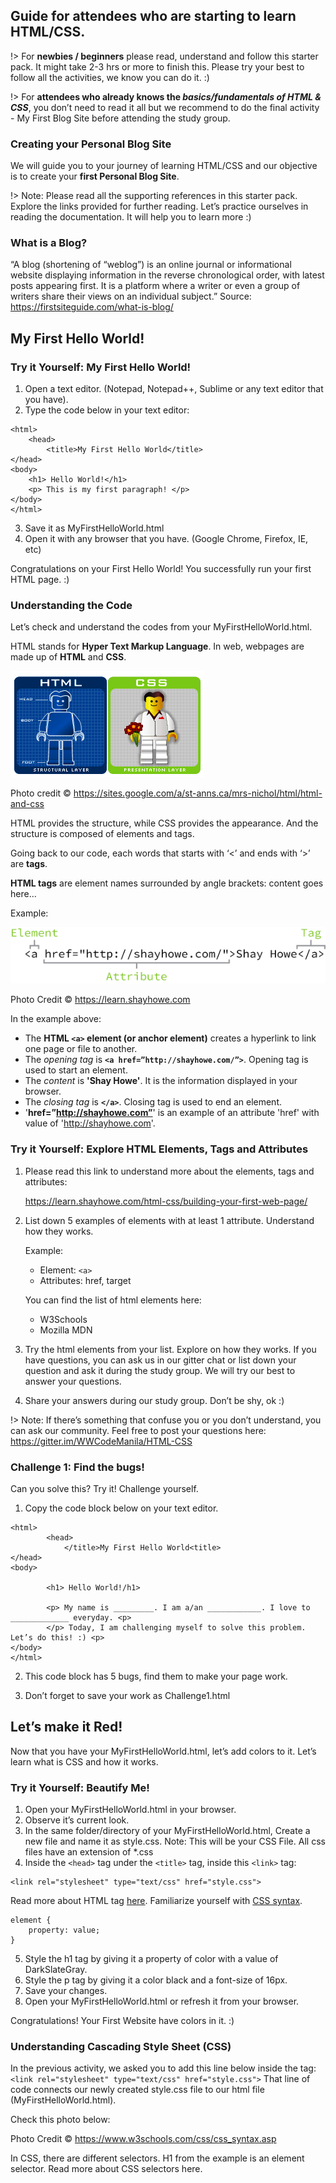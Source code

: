 <!--
  UPDATE THIS:

  
-->

## Guide for attendees who are starting to learn HTML/CSS.

!> For **newbies / beginners** please read, understand and follow this starter pack. 
It might take 2-3 hrs or more to finish this. Please try your best to follow all the activities, we know you can do it. :)

!> For **attendees who already knows the _basics/fundamentals of HTML & CSS_**, you don’t need to read it all but we recommend to do the final activity - My First Blog Site before attending the study group. 

### Creating your Personal Blog Site

We will guide you to your journey of learning HTML/CSS and our objective is to create your **first Personal Blog Site**. 

!> Note:
Please read all the supporting references in this starter pack. Explore the links provided for further reading.  Let’s practice ourselves in reading the documentation. It will help you to learn more :) 

### What is a Blog?

“A blog (shortening of “weblog”) is an online journal or informational website displaying information in the reverse chronological order, with latest posts appearing first. It is a platform where a writer or even a group of writers share their views on an individual subject.” 
Source: https://firstsiteguide.com/what-is-blog/ 

## My First Hello World! 

### Try it Yourself: My First Hello World! 

1. Open a text editor. (Notepad, Notepad++, Sublime or any text editor that you have).
2. Type the code below in your text editor:
```
<html>
	<head>
		<title>My First Hello World</title>
</head>
<body>
	<h1> Hello World!</h1>
	<p> This is my first paragraph! </p>
</body>	
</html>
```
3. Save it as MyFirstHelloWorld.html
4. Open it with any browser that you have. (Google Chrome, Firefox, IE, etc)

Congratulations on your First Hello World!
You successfully run your first HTML page. :) 


### Understanding the Code

Let’s check and understand the codes from your MyFirstHelloWorld.html. 

HTML stands for **Hyper Text Markup Language**.
In web, webpages are made up of **HTML** and **CSS**. 

![HTML & CSS Layer](../_media/htmlcss_layer.png)

Photo credit © https://sites.google.com/a/st-anns.ca/mrs-nichol/html/html-and-css 


HTML provides the structure, while CSS provides the appearance.
And the structure is composed of elements and tags. 

Going back to our code, each words that starts with ‘<’ and ends with ‘>’ are **tags**.

**HTML tags** are element names surrounded by angle brackets:
<tagname>content goes here...</tagname>

Example:

![HTML Element Structure](../_media/element_structure.png)

Photo Credit © https://learn.shayhowe.com 

In the example above:
* The **HTML `<a>` element (or anchor element)** creates a hyperlink to link one page or file to another.
* The _opening tag_ is **`<a href=”http://shayhowe.com/”>`**. Opening tag is used to start an element. 
* The _content_ is **'Shay Howe'**. It is the information displayed in your browser. 
* The _closing tag_ is **`</a>`**. Closing tag is used to end an element. 
* '**href=”http://shayhowe.com”**' is an example of an attribute 'href' with value of 'http://shayhowe.com'. 


### Try it Yourself: Explore HTML Elements, Tags and Attributes

1. Please read this link to understand more about the elements, tags and attributes:

   https://learn.shayhowe.com/html-css/building-your-first-web-page/ 
   
2. List down 5 examples of elements with at least 1 attribute. Understand how they works.

   Example:
      * Element: `<a>`
      * Attributes: href, target

   You can find the list of html elements here:
      * W3Schools
      * Mozilla MDN 
	  
3. Try the html elements from your list. Explore on how they works. 
   If you have questions, you can ask us in our gitter chat or list down your question and ask it during the study group. We will try our best to answer your questions. 

4. Share your answers during our study group. Don’t be shy, ok :) 


!> Note:
If there’s something that confuse you or you don’t understand, you can ask our community. 
Feel free to post your questions here: https://gitter.im/WWCodeManila/HTML-CSS 


### Challenge 1: Find the bugs!

Can you solve this? Try it! Challenge yourself.

1. Copy the code block below on your text editor.
```
<html>
		<head>
			</title>My First Hello World<title>
</head>
<body>

		<h1> Hello World!/h1>

		<p> My name is _________. I am a/an ____________. I love to _____________ everyday. <p>
		</p> Today, I am challenging myself to solve this problem. Let’s do this! :) <p>
</body>	
</html>
````
2. This code block has 5 bugs, find them to make your page work.

3. Don’t forget to save your work as Challenge1.html


## Let’s make it Red!

Now that you have your MyFirstHelloWorld.html, let’s add colors to it. 
Let’s learn what is CSS and how it works. 

### Try it Yourself: Beautify Me!

1. Open your MyFirstHelloWorld.html in your browser.
2. Observe it’s current look.
3. In the same folder/directory of your MyFirstHelloWorld.html, Create a new file and name it as style.css.
Note: This will be your CSS File. All css files have an extension of *.css
4. Inside the `<head>` tag under the `<title>` tag, inside this `<link>` tag:
```
<link rel="stylesheet" type="text/css" href="style.css">
```
Read more about HTML <link> tag [here](https://www.w3schools.com/tags/tag_link.asp).
Familiarize yourself with [CSS syntax](https://www.w3schools.com/css/css_syntax.asp).
```
element {
    property: value;
}
```
5. Style the h1 tag by giving it a property of color with a value of DarkSlateGray.
6. Style the p tag by giving it a color black and a font-size of 16px.
7. Save your changes. 
8. Open your MyFirstHelloWorld.html or refresh it from your browser.

Congratulations! Your First Website have colors in it. :)

### Understanding Cascading Style Sheet (CSS)

In the previous activity, we asked you to add this line below inside the <head> tag:
`<link rel="stylesheet" type="text/css" href="style.css">`
That line of code connects our newly created style.css file to our html file (MyFirstHelloWorld.html). 

Check this photo below:

Photo Credit © https://www.w3schools.com/css/css_syntax.asp 

In CSS, there are different selectors. H1 from the example is an element selector. 
Read more about CSS selectors here.


